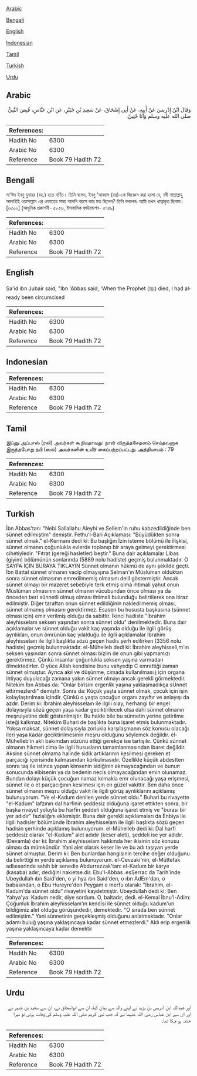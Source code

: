[Arabic](#arabic)

[Bengali](#bengali)

[English](#english)

[Indonesian](#indonesian)

[Tamil](#tamil)

[Turkish](#turkish)

[Urdu](#urdu)

## Arabic


<div dir="rtl" lang="ar" style={{fontSize:'larger',backgroundColor:'#f8f9fa',padding:20}}>
وَقَالَ ابْنُ إِدْرِيسَ عَنْ أَبِيهِ، عَنْ أَبِي إِسْحَاقَ، عَنْ سَعِيدِ بْنِ جُبَيْرٍ، عَنِ ابْنِ عَبَّاسٍ، قُبِضَ النَّبِيُّ صلى الله عليه وسلم وَأَنَا خَتِينٌ‏.‏
</div>
<div style={{backgroundColor:'#f8f9fa',padding:20, marginBottom: 10}}><table> <thead> <tr> <th>References:</th> <th></th> </tr> </thead> <tbody><tr><td>Hadith No</td><td>6300</td></tr><tr><td>Arabic No</td><td>6300</td></tr><tr><td>Reference</td><td>Book 79 Hadith 72</td></tr></tbody></table></div>

## Bengali


<div dir="ltr" lang="bn" style={{fontSize:'larger',backgroundColor:'#f8f9fa',padding:20}}>
সা‘ঈদ ইবনু যুবায়র (রহ.) হতে বর্ণিত। তিনি বলেন, ইবনু ‘আব্বাস (রাঃ)-কে জিজ্ঞেস করা হলো যে, নবী সাল্লাল্লাহু আলাইহি ওয়াসাল্লাম এর ওফাতের সময় আপনি বয়সে কার মত ছিলেন? তিনি বললেনঃ আমি তখন খাত্নাকৃত ছিলাম।[৬৩০০] (আধুনিক প্রকাশনী- ৫৮৫৬, ইসলামিক ফাউন্ডেশন- ৫৭৪৯)
</div>
<div style={{backgroundColor:'#f8f9fa',padding:20, marginBottom: 10}}><table> <thead> <tr> <th>References:</th> <th></th> </tr> </thead> <tbody><tr><td>Hadith No</td><td>6300</td></tr><tr><td>Arabic No</td><td>6300</td></tr><tr><td>Reference</td><td>Book 79 Hadith 72</td></tr></tbody></table></div>

## English


<div dir="ltr" lang="en" style={{fontSize:'larger',backgroundColor:'#f8f9fa',padding:20}}>
Sa'id ibn Jubair said, "Ibn 'Abbas said, 'When the Prophet (ﷺ) died, I had already been circumcised
</div>
<div style={{backgroundColor:'#f8f9fa',padding:20, marginBottom: 10}}><table> <thead> <tr> <th>References:</th> <th></th> </tr> </thead> <tbody><tr><td>Hadith No</td><td>6300</td></tr><tr><td>Arabic No</td><td>6300</td></tr><tr><td>Reference</td><td>Book 79 Hadith 72</td></tr></tbody></table></div>

## Indonesian


<div dir="ltr" lang="id" style={{fontSize:'larger',backgroundColor:'#f8f9fa',padding:20}}>

</div>
<div style={{backgroundColor:'#f8f9fa',padding:20, marginBottom: 10}}><table> <thead> <tr> <th>References:</th> <th></th> </tr> </thead> <tbody><tr><td>Hadith No</td><td>6300</td></tr><tr><td>Arabic No</td><td>6300</td></tr><tr><td>Reference</td><td>Book 79 Hadith 72</td></tr></tbody></table></div>

## Tamil


<div dir="ltr" lang="ta" style={{fontSize:'larger',backgroundColor:'#f8f9fa',padding:20}}>
இப்னு அப்பாஸ் (ரலி) அவர்கள் கூறியதாவது: நான் விருத்தசேதனம் செய்தவனாக இருந்தபோது நபி (ஸல்) அவர்களின் உயிர் கைப்பற்றப்பட்டது. அத்தியாயம் : 79
</div>
<div style={{backgroundColor:'#f8f9fa',padding:20, marginBottom: 10}}><table> <thead> <tr> <th>References:</th> <th></th> </tr> </thead> <tbody><tr><td>Hadith No</td><td>6300</td></tr><tr><td>Arabic No</td><td>6300</td></tr><tr><td>Reference</td><td>Book 79 Hadith 72</td></tr></tbody></table></div>

## Turkish


<div dir="ltr" lang="tr" style={{fontSize:'larger',backgroundColor:'#f8f9fa',padding:20}}>
İbn Abbas'tan: "Nebi Sallallahu Aleyhi ve Sellem'in ruhu kabzedildiğinde ben sünnet edilmiştim" demiştir. Fethu'l-Bari Açıklaması: "Büyüdükten sonra sünnet olmak." el-Kermanı dedi ki: Bu başlığın İzin isteme bölümü ile ilişkisi, sünnet olmanın çoğunlukla evlerde toplanıp bir araya gelmeyi gerektirmesi cihetiyledir. "Fıtrat (gereği hasletler) beştir." Buna dair açıklamalar Libas (giyim) bölümünün sonlarında (5889 nolu hadiste) geçmiş bulunmaktadır. O SAYFA İÇİN BURAYA TIKLAYIN Sünnet olmanın hükmü de aynı şekilde geçti. İbn Battal sünnet olmanın vacip olmayışına Selman'ın Müslüman olduktan sonra sünnet olmasının emredilmemiş olmasını delil göstermiştir. Ancak sünnet olmayı bir mazeret sebebiyle terk etmiş olma ihtimali yahut onun Müslüman olmasının sünnet olmanın vücubundan önce olması ya da önceden beri sünnetli olmuş olması ihtimali bulunduğu belirtilerek ona itiraz edilmiştir. Diğer taraftan onun sünnet edildiğinin nakledilmemiş olması, sünnet olmamış olmasını gerektirmez. Esasen bu hususta başkasına (sünnet olması için) emir verilmiş olduğu da sabittir. İkinci hadiste "İbrahim aleyhisselam seksen yaşından sonra sünnet oldu" denilmektedir. Buna dair açıklamalar ve sünnet olduğu vakit kaç yaşında olduğu ile ilgili görüş ayrılıkları, onun ömrünün kaç yılalduğu ile ilgili açıklamalar İbrahim aleyhisselaın ile ilgili başlıkta sözü geçen hadis şerh edilirken (3356 nolu hadiste) geçmiş bulunmaktadır. el-Mühelleb dedi ki: İbrahim aleyhisseli,m'ın seksen yaşından sonra sünnet olması bizim de onun gibi yapmamızı gerektirmez. Çünkü insanlar çoğunlukla seksen yaşına varmadan ölmektedirler. O yüce Allah kendisine bunu vahyedip C emrettiği zaman sünnet olmuştur. Ayrıca akıl ve düşünme, cimada kullanılması j için organa ihtiyaç duyulacağı zamana yakın sünnet olmayı ancak gerekli görmektedir. Nitekim İbn Abbas da: "Onlar birisini ergenlik yaşına yaklaşmadıkça sÜnnet ettirmezlerdi" demiştir. Sonra da: Küçük yaşta sünnet olmak, çocuk için işin kolaylaştırılması içindir. Çünkü o yaşta çocuğun organı zayıftır ve anlayışı da azdır. Derim ki: İbrahim aleyhisselaın ile ilgili olay, herhangi bir engel dolayısıyla sözü geçen yaşa kadar geciktirilecek olsa dahi sünnet olmanın meşruiyetine delil gösterilmiştir. Bu halde bile bu sünnetin yerine getirilme isteği kalkmaz. Nitekim Buhari de başlıkta buna işaret etmiş bulunmaktadır. Yoksa maksat, sünnet dolayısıyla zorlukla karşılaşmanın söz konusu olacağı ileri yaşa kadar geciktirilmesinin meşru olduğunu söylemek değildir. el-Mühelleb'in aklı bakımdan sözünü ettiği gerekçe ise tartışılır. Çünkü sünnet olmanın hikmeti cima ile ilgili hususların tamamlanmasından ibaret değildir. Aksine sünnet olmama halinde sidik artıklarının kesilmesi gereken et parçacığı içerisinde kalmasından korkulmasıdır. Özellikle küçük abdestten sonra taş ile istinca yapan kimsenin sidiğinin akmayacağından ve bunun sonucunda elbisenin ya da bedenin necis olmayacağından emin olunamaz. Bundan dolayı küçük çocuğun namaz kılmakla emr olunacağı yaşa erişmesi, sünnet ile o et parçacığının kesilmesi için en güzel vakittir. Ben daha önce sünnet olmanın meşru olduğu vakit ile ilgili görüş ayrılıklarını açıklamış bulunuyorum. "Ve el-Kadum denilen yerde sünnet oldu." Buhari bu rivayette "el-Kadum" lafzının dal harfinin şeddesiz olduğuna işaret ettikten sonra, bir başka rivayet yoluyla bu harfin şeddeli olduğuna işaret etmiş ve "burası bir yer adıdır" fazlalığını eklemiştir. Buna dair gerekli açıklamaları da Enbiya ile ilgili hadisler bölümünde İbrahim aleyhisselam ile ilgili başlıkta sözü geçen hadisin şerhinde açıklamış bulunuyorum. el-Mühelleb dedi ki: Dal harfi şeddesiz olarak "el-Kadum" alet adıdır (keser aleti), şeddeli ise yer adıdır. (Devamla) der ki: İbrahim aleyhisselam hakkında her ikisinin söz konusu olması da mümkündür. Yani alet olarak keser ile ve bu adı taşıyan yerde sünnet olmuştur. Derim ki: Ben bunlardan hangisinin tercihe değer olduğunu da belirttiği m yerde açıklamış bulunuyorum. el-Cevzaki'nin, el-Müttefak adlıeserinde sahih bir senedie Abdurrezzak'tan: el-Kadum bir karye (kasaba) adıır, dediğini nakıetse.dir. Ebu'l-Abbas .esSerrac da Tarih'inde Ubeydullah ıbn Said'den, o yi hya ıbn Said'den, o ıbn AdEm'dan, o babasından, o Ebu Hureyre'den Peygam e merfu olarak: "İbrahim, el-Kadum'da sünnet oldu" rivayetini kaydetmiştir. Ubeydullah dedi ki: Ben Yahya'ya: Kadum nedir, diye sordum. O, baltadır, dedi. el-Kemal İbnu'l-Adim: Çoğunluk İbrahim aleyhisselam'ın kendisi ile sünnet olduğu kadum'un bildiğimiz alet olduğu görüşündedir, demektedir. "O sırada ben sünnet edilmiştim." Yani sünnetinin gerçekleşmiş olduğunu anlatmaktadır. "Onlar adamı buluğ yaşına yaklaşıncaya kadar sünnet etmezlerdi." Aklı erip ergenlik yaşına yaklaşıncaya kadar demektir
</div>
<div style={{backgroundColor:'#f8f9fa',padding:20, marginBottom: 10}}><table> <thead> <tr> <th>References:</th> <th></th> </tr> </thead> <tbody><tr><td>Hadith No</td><td>6300</td></tr><tr><td>Arabic No</td><td>6300</td></tr><tr><td>Reference</td><td>Book 79 Hadith 72</td></tr></tbody></table></div>

## Urdu


<div dir="rtl" lang="ur" style={{fontSize:'larger',backgroundColor:'#f8f9fa',padding:20}}>
اور عبداللہ ابن ادریس بن یزید نے اپنے والد سے بیان کیا، ان سے ابواسحاق نے، ان سے سعید بن جبیر نے اور ان سے ابن عباس رضی اللہ عنہما نے کہ جب نبی کریم صلی اللہ علیہ وسلم کی وفات ہوئی تو میرا ختنہ ہو چکا تھا۔
</div>
<div style={{backgroundColor:'#f8f9fa',padding:20, marginBottom: 10}}><table> <thead> <tr> <th>References:</th> <th></th> </tr> </thead> <tbody><tr><td>Hadith No</td><td>6300</td></tr><tr><td>Arabic No</td><td>6300</td></tr><tr><td>Reference</td><td>Book 79 Hadith 72</td></tr></tbody></table></div>